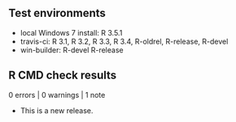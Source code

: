 ## Test environments
* local Windows 7 install: R 3.5.1
* travis-ci: R 3.1, R 3.2, R 3.3, R 3.4, R-oldrel, R-release, R-devel
* win-builder: R-devel R-release


## R CMD check results
0 errors | 0 warnings | 1 note

* This is a new release.